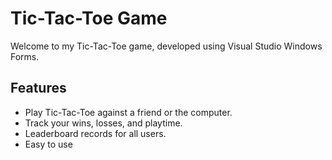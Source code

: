 # Tic-Tac-Toe Game

Welcome to my Tic-Tac-Toe game, developed using Visual Studio Windows Forms.

## Features

- Play Tic-Tac-Toe against a friend or the computer.
- Track your wins, losses, and playtime.
- Leaderboard records for all users.
- Easy to use
